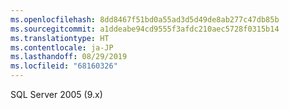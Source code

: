 ```yaml
---
ms.openlocfilehash: 8dd8467f51bd0a55ad3d5d49de8ab277c47db85b
ms.sourcegitcommit: a1ddeabe94cd9555f3afdc210aec5728f0315b14
ms.translationtype: HT
ms.contentlocale: ja-JP
ms.lasthandoff: 08/29/2019
ms.locfileid: "68160326"
---
```

 SQL Server 2005 (9.x) 